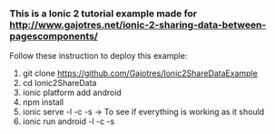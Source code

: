 ### This is a Ionic 2 tutorial example made for http://www.gajotres.net/ionic-2-sharing-data-between-pagescomponents/

Follow these instruction to deploy this example:

1. git clone https://github.com/Gajotres/Ionic2ShareDataExample
2. cd Ionic2ShareData
3. ionic platform add android
4. npm install
5. ionic serve -l -c -s -> To see if everything is working as it should
6. ionic run android -l -c -s